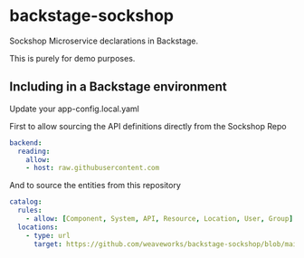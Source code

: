 # backstage-sockshop

Sockshop Microservice declarations in Backstage.

This is purely for demo purposes.

## Including in a Backstage environment

Update your app-config.local.yaml

First to allow sourcing the API definitions directly from the Sockshop Repo
```yaml
backend:
  reading:
    allow:
    - host: raw.githubusercontent.com
```

And to source the entities from this repository
```yaml
catalog:
  rules:
    - allow: [Component, System, API, Resource, Location, User, Group]
  locations:
    - type: url
      target: https://github.com/weaveworks/backstage-sockshop/blob/main/all.yaml
```
